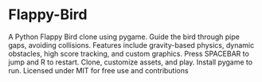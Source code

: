 # Flappy-Bird
 A Python Flappy Bird clone using pygame. Guide the bird through pipe gaps, avoiding collisions. Features include gravity-based physics, dynamic obstacles, high score tracking, and custom graphics. Press SPACEBAR to jump and R to restart. Clone, customize assets, and play. Install pygame to run. Licensed under MIT for free use and contributions
